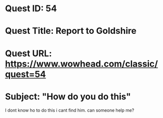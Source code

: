 # Quest ID: 54
# Quest Title: Report to Goldshire
# Quest URL: https://www.wowhead.com/classic/quest=54
# Subject: "How do you do this"
I dont know ho to do this i cant find him. can someone help me?